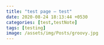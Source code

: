 ```yaml
---
title: "test page — test"
date: 2020-08-24 18:13:44 +0530
categories: [test,testNote]
tags: [testing]
image: /assets/img/Posts/groovy.jpg
---
```

